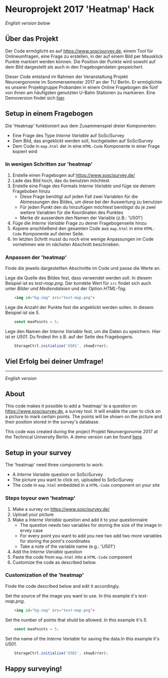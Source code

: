 # Neuroprojekt 2017 'Heatmap' Hack

*English version below* 

## Über das Projekt

Der Code ermöglicht es auf https://www.soscisurvey.de, einem Tool für Onlineumfragen, eine Frage zu erstellen, in der auf einem Bild per Mausklick Punkte markiert werden können. Die Position der Punkte wird sowohl auf dem Bild dargestellt als auch in den Fragebogendaten gespeichert.

Dieser Code entstand im Rahmen der Veranstaltung Projekt Neuroergonomie im Sommersemester 2017 an der TU Berlin. Er ermöglichte es unserer Projektgruppe Probanden in einem Online Fragebogen die fünf von ihnen am häufigsten genutzten U-Bahn Stationen zu markieren. Eine Demoversion findet sich [hier](https://www.soscisurvey.de/map-test/).

## Setup in einem Fragebogen

Die 'Heatmap' funktioniert aus dem Zusammenspiel dreier Komponenten:
 - Eine Frage des Type *Interne Variable* auf SoSciSurvey
 - Dem Bild, das angeklickt werden soll, hochgeladen auf SoSciSurvey
 - Dem Code in `map.html` der in eine `HTML-Code` Komponente in einer Frage kopiert wird

 ### In wenigen Schritten zur 'heatmap'
 1. Erstelle einen Fragebogen auf https://www.soscisurvey.de/
 2. Lade das Bild hoch, das du benutzen möchtest
 3. Erstelle eine Frage des Formats *Interne Variable* und füge sie deinem Frageboben hinzu
    * Diese Frage benötigt auf jeden Fall zwei Variablen für die Abmessungen des Bildes, um diese bei der Auswertung zu benutzen
    * Für jeden Punkt den du hinzufügen möchtest benötigst du je zwei weitere Variablen für die Koordinaten des Punktes
    * Merke dir ausserdem den Namen der Variable (z.B.: 'U501')
4. Füge die *Interne Variable* Frage zu deiner Fragebogenseite hinzu
5. Kopiere anschließend den gesamten Code aus `map.html` in eine `HTML-Code` Komponente auf deiner Seite.
6. Im letzten Schritt musst du noch eine wenige Anpassungen im Code vornehmen wie im nächsten Abschnitt beschrieben.

### Anpassen der 'heatmap'
Finde die jeweils dargestellten Abschnitte im Code und passe die Werte an.

Lege die Quelle des Bildes fest, dass verwendet werden soll. In diesem Beispiel ist es *test-map.png*. Der korrekte Wert für `src` findet sich auch unter *Bilder und Mediendateien* und der Option *HTML-Tag*.
```html
    <img id="bg-img" src="test-map.png">
```

Lege die Anzahl der Punkte fest die angeklickt werden sollen. In diesem Beispiel ist sie *5*.
```javascript
    const maxPoints = 5;
```

Lege den Namen der *Interne Variable* fest, um die Daten zu speichern. Hier ist er *U501*. Du findest ihn z.B. auf der Seite des Fragebogens.
```javascript
    StorageCtrl.initialize('U501', showError);
```

## Viel Erfolg bei deiner Umfrage!

---
*English version*

## About

This code makes it possible to add a 'heatmap' to a question on https://www.soscisurvey.de, a survey tool. It will enable the user to click on a picture to mark certain points. The points will be shown on the picture and their position stored in the survey's database.

This code was created during the project Projekt Neuroergonomie 2017 at the Technical University Berlin. A demo version can be found [here](https://www.soscisurvey.de/map-test/).

## Setup in your survey

The 'heatmap' need three components to work:
 - A *Interne Variable*  question on SoSciSurvey
 - The picture you want to click on, uploaded to SoSciSurvey
 - The code in `map.html` embedded in a `HTML-Code` component on your site

 ### Steps toyour own 'heatmap'
 1. Make a survey on https://www.soscisurvey.de/
 2. Upload your picture
 3. Make a *Interne Variable* question and add it to your questionnaire
    * The question needs two variables for storing the size of the image in ervey case
    * For every point you want to add you nee two add two more variables for storing the point's coordinates
    * Take a note of the variable name (e.g.: 'U501')
4. Add the *Interne Variable* question
5. Paste the code from `map.html` into a `HTML-Code` component
6. Customize the code as described below.

### Customization of the 'heatmap'
Finde the code described below and edit it accordingly.

Set the source of the image you want to use. In this example it's *test-map.png*. 
```html
    <img id="bg-img" src="test-map.png">
```

Set the number of points that shuld be allowed. In this example it's *5*.
```javascript
    const maxPoints = 5;
```

Set the name of the *Interne Variable* for saving the data.In this example it's *U501*.
```javascript
    StorageCtrl.initialize('U501', showError);
```

## Happy surveying!